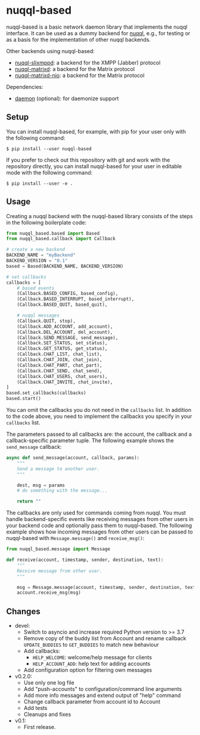 # nuqql-based

nuqql-based is a basic network daemon library that implements the nuqql
interface. It can be used as a dummy backend for
[nuqql](https://github.com/hwipl/nuqql), e.g., for testing or as a basis for
the implementation of other nuqql backends.

Other backends using nuqql-based:
* [nuqql-slixmppd](https://github.com/hwipl/nuqql-slixmppd): a backend for the
  XMPP (Jabber) protocol
* [nuqql-matrixd](https://github.com/hwipl/nuqql-matrixd): a backend for the
  Matrix protocol
* [nuqql-matrixd-nio](https://github.com/hwipl/nuqql-matrixd-nio): a backend
  for the Matrix protocol

Dependencies:
* [daemon](https://pypi.org/project/python-daemon/) (optional): for daemonize
  support


## Setup

You can install nuqql-based, for example, with pip for your user only with the
following command:

```console
$ pip install --user nuqql-based
```

If you prefer to check out this repository with git and work with the
repository directly, you can install nuqql-based for your user in editable mode
with the following command:

```console
$ pip install --user -e .
```


## Usage

Creating a nuqql backend with the nuqql-based library consists of the steps in
the following boilerplate code:

```python
from nuqql_based.based import Based
from nuqql_based.callback import Callback

# create a new backend
BACKEND_NAME = "myBackend"
BACKEND_VERSION = "0.1"
based = Based(BACKEND_NAME, BACKEND_VERSION)

# set callbacks
callbacks = [
    # based events
    (Callback.BASED_CONFIG, based_config),
    (Callback.BASED_INTERRUPT, based_interrupt),
    (Callback.BASED_QUIT, based_quit),

    # nuqql messages
    (Callback.QUIT, stop),
    (Callback.ADD_ACCOUNT, add_account),
    (Callback.DEL_ACCOUNT, del_account),
    (Callback.SEND_MESSAGE, send_message),
    (Callback.SET_STATUS, set_status),
    (Callback.GET_STATUS, get_status),
    (Callback.CHAT_LIST, chat_list),
    (Callback.CHAT_JOIN, chat_join),
    (Callback.CHAT_PART, chat_part),
    (Callback.CHAT_SEND, chat_send),
    (Callback.CHAT_USERS, chat_users),
    (Callback.CHAT_INVITE, chat_invite),
]
based.set_callbacks(callbacks)
based.start()
```

You can omit the callbacks you do not need in the `callbacks` list. In addition
to the code above, you need to implement the callbacks you specify in your
`callbacks` list.

The parameters passed to all callbacks are: the account, the callback and a
callback-specific parameter tuple. The following example shows the
`send_message` callback:

```python
async def send_message(account, callback, params):
    """
    Send a message to another user.
    """

    dest, msg = params
    # do something with the message...

    return ""
```

The callbacks are only used for commands coming from nuqql. You must handle
backend-specific events like receiving messages from other users in your
backend code and optionally pass them to nuqql-based. The following example
shows how incoming messages from other users can be passed to nuqql-based with
`Message.message()` and `receive_msg()`:

```python
from nuqql_based.message import Message

def receive(account, timestamp, sender, destination, text):
    """
    Receive message from other user.
    """

    msg = Message.message(account, timestamp, sender, destination, text)
    account.receive_msg(msg)
```


## Changes

* devel:
  * Switch to asyncio and increase required Python version to >= 3.7
  * Remove copy of the buddy list from Account and rename callback
    `UPDATE_BUDDIES` to `GET_BUDDIES` to match new behaviour
  * Add callbacks:
    * `HELP_WELCOME`: welcome/help message for clients
    * `HELP_ACCOUNT_ADD`: help text for adding accounts
  * Add configuration option for filtering own messages
* v0.2.0:
  * Use only one log file
  * Add "push-accounts" to configuration/command line arguments
  * Add more info messages and extend output of "help" command
  * Change callback parameter from account id to Account
  * Add tests
  * Cleanups and fixes
* v0.1:
  * First release.
